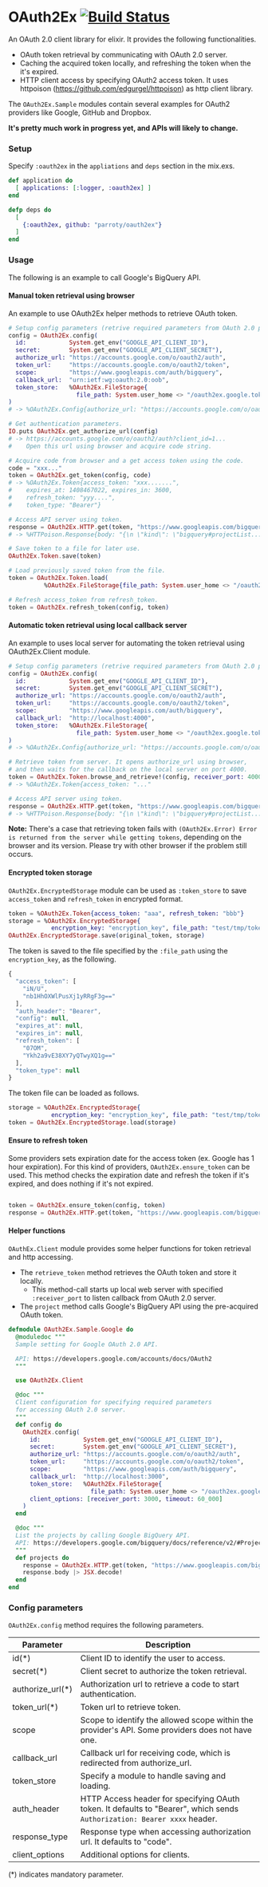 # OAuth2Ex [![Build Status](https://secure.travis-ci.org/parroty/oauth2ex.png?branch=master "Build Status")](http://travis-ci.org/parroty/oauth2ex)


An OAuth 2.0 client library for elixir. It provides the following functionalities.
- OAuth token retrieval by communicating with OAuth 2.0 server.
- Caching the acquired token locally, and refreshing the token when the it's expired.
- HTTP client access by specifying OAuth2 access token. It uses httpoison (https://github.com/edgurgel/httpoison) as http client library.

The `OAuth2Ex.Sample` modules contain several examples for OAuth2 providers like Google, GitHub and Dropbox.

__It's pretty much work in progress yet, and APIs will likely to change.__

### Setup
Specify `:oauth2ex` in the `appliations` and `deps` section in the mix.exs.

```Elixir
def application do
  [ applications: [:logger, :oauth2ex] ]
end

defp deps do
  [
    {:oauth2ex, github: "parroty/oauth2ex"}
  ]
end
```

### Usage
The following is an example to call Google's BigQuery API.

#### Manual token retrieval using browser
An example to use OAuth2Ex helper methods to retrieve OAuth token.

```Elixir
# Setup config parameters (retrive required parameters from OAuth 2.0 providers).
config = OAuth2Ex.config(
  id:            System.get_env("GOOGLE_API_CLIENT_ID"),
  secret:        System.get_env("GOOGLE_API_CLIENT_SECRET"),
  authorize_url: "https://accounts.google.com/o/oauth2/auth",
  token_url:     "https://accounts.google.com/o/oauth2/token",
  scope:         "https://www.googleapis.com/auth/bigquery",
  callback_url:  "urn:ietf:wg:oauth:2.0:oob",
  token_store:   %OAuth2Ex.FileStorage{
                   file_path: System.user_home <> "/oauth2ex.google.token"}
)
# -> %OAuth2Ex.Config{authorize_url: "https://accounts.google.com/o/oauth2/auth"...

# Get authentication parameters.
IO.puts OAuth2Ex.get_authorize_url(config)
# -> https://accounts.google.com/o/oauth2/auth?client_id=1...
#    Open this url using browser and acquire code string.

# Acquire code from browser and a get access token using the code.
code = "xxx..."
token = OAuth2Ex.get_token(config, code)
# -> %OAuth2Ex.Token{access_token: "xxx.......",
#    expires_at: 1408467022, expires_in: 3600,
#    refresh_token: "yyy....",
#    token_type: "Bearer"}

# Access API server using token.
response = OAuth2Ex.HTTP.get(token, "https://www.googleapis.com/bigquery/v2/projects")
# -> %HTTPoison.Response{body: "{\n \"kind\": \"bigquery#projectList...

# Save token to a file for later use.
OAuth2Ex.Token.save(token)

# Load previously saved token from the file.
token = OAuth2Ex.Token.load(
          %OAuth2Ex.FileStorage{file_path: System.user_home <> "/oauth2ex.google.token"})

# Refresh access_token from refresh_token.
token = OAuth2Ex.refresh_token(config, token)
```

#### Automatic token retrieval using local callback server
An example to uses local server for automating the token retrieval using OAuth2Ex.Client module.

```Elixir
# Setup config parameters (retrive required parameters from OAuth 2.0 providers).
config = OAuth2Ex.config(
  id:            System.get_env("GOOGLE_API_CLIENT_ID"),
  secret:        System.get_env("GOOGLE_API_CLIENT_SECRET"),
  authorize_url: "https://accounts.google.com/o/oauth2/auth",
  token_url:     "https://accounts.google.com/o/oauth2/token",
  scope:         "https://www.googleapis.com/auth/bigquery",
  callback_url:  "http://localhost:4000",
  token_store:   %OAuth2Ex.FileStorage{
                   file_path: System.user_home <> "/oauth2ex.google.token"}
)
# -> %OAuth2Ex.Config{authorize_url: "https://accounts.google.com/o/oauth2/auth"...

# Retrieve token from server. It opens authorize_url using browser,
# and then waits for the callback on the local server on port 4000.
token = OAuth2Ex.Token.browse_and_retrieve!(config, receiver_port: 4000)
# -> %OAuth2Ex.Token{access_token: "..."

# Access API server using token.
response = OAuth2Ex.HTTP.get(token, "https://www.googleapis.com/bigquery/v2/projects")
# -> %HTTPoison.Response{body: "{\n \"kind\": \"bigquery#projectList...
```

**Note:** There's a case that retrieving token fails with `(OAuth2Ex.Error) Error is returned from the server while getting tokens`, depending on the browser and its version. Please try with other browser if the problem still occurs.

#### Encrypted token storage
`OAuth2Ex.EncryptedStorage` module can be used as `:token_store` to save `access_token` and `refresh_token` in encrypted format.

```Elixir
token = %OAuth2Ex.Token{access_token: "aaa", refresh_token: "bbb"}
storage = %OAuth2Ex.EncryptedStorage{
            encryption_key: "encryption_key", file_path: "test/tmp/token_file"}
OAuth2Ex.EncryptedStorage.save(original_token, storage)
```

The token is saved to the file specified by the `:file_path` using the `encryption_key`, as the following.

```javascript
{
  "access_token": [
    "iN/U",
    "nb1HhOXWlPusXj1yRRgF3g=="
  ],
  "auth_header": "Bearer",
  "config": null,
  "expires_at": null,
  "expires_in": null,
  "refresh_token": [
    "07OM",
    "Ykh2a9vE38XY7yQTwyXQ1g=="
  ],
  "token_type": null
}
```

The token file can be loaded as follows.

```Elixir
storage = %OAuth2Ex.EncryptedStorage{
            encryption_key: "encryption_key", file_path: "test/tmp/token_file"}
token = OAuth2Ex.EncryptedStorage.load(storage)
```

#### Ensure to refresh token
Some providers sets expiration date for the access token (ex. Google has 1 hour expiration). For this kind of providers, `OAuth2Ex.ensure_token` can be used. This method checks the expiration date and refresh the token if it's expired, and does nothing if it's not expired.

```Elixir

token = OAuth2Ex.ensure_token(config, token)
response = OAuth2Ex.HTTP.get(token, "https://www.googleapis.com/bigquery/v2/projects")
```

#### Helper functions
`OAuthEx.Client` module provides some helper functions for token retrieval and http accessing.
- The `retrieve_token` method retrieves the OAuth token and store it locally.
    - This method-call starts up local web server with specified `:receiver_port` to listen callback from OAuth 2.0 server.
- The `project` method calls Google's BigQuery API using the pre-acquired OAuth token.

```Elixir
defmodule OAuth2Ex.Sample.Google do
  @moduledoc """
  Sample setting for Google OAuth 2.0 API.

  API: https://developers.google.com/accounts/docs/OAuth2
  """

  use OAuth2Ex.Client

  @doc """
  Client configuration for specifying required parameters
  for accessing OAuth 2.0 server.
  """
  def config do
    OAuth2Ex.config(
      id:            System.get_env("GOOGLE_API_CLIENT_ID"),
      secret:        System.get_env("GOOGLE_API_CLIENT_SECRET"),
      authorize_url: "https://accounts.google.com/o/oauth2/auth",
      token_url:     "https://accounts.google.com/o/oauth2/token",
      scope:         "https://www.googleapis.com/auth/bigquery",
      callback_url:  "http://localhost:3000",
      token_store:   %OAuth2Ex.FileStorage{
                       file_path: System.user_home <> "/oauth2ex.google.token"},
      client_options: [receiver_port: 3000, timeout: 60_000]
    )
  end

  @doc """
  List the projects by calling Google BigQuery API.
  API: https://developers.google.com/bigquery/docs/reference/v2/#Projects
  """
  def projects do
    response = OAuth2Ex.HTTP.get(token, "https://www.googleapis.com/bigquery/v2/projects")
    response.body |> JSX.decode!
  end
end
```

### Config parameters
`OAuth2Ex.config` method requires the following parameters.

Parameter        | Description
---------------- | -------------
id(*)            | Client ID to identify the user to access.
secret(*)        | Client secret to authorize the token retrieval.
authorize_url(*) | Authorization url to retrieve a code to start authentication.
token_url(*)     | Token url to retrieve token.
scope            | Scope to identify the allowed scope within the provider's API. Some providers does not have one.
callback_url     | Callback url for receiving code, which is redirected from authorize_url.
token_store      | Specify a module to handle saving and loading.
auth_header      | HTTP Access header for specifying OAuth token. It defaults to "Bearer", which sends `Authorization: Bearer xxxx` header.
response_type    | Response type when accessing authorization url. It defaults to "code".
client_options   | Additional options for clients.

(*) indicates mandatory parameter.
